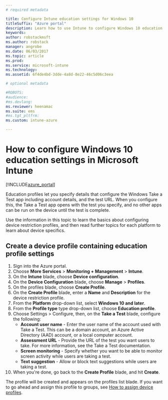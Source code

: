 ```yaml
---
# required metadata

title: Configure Intune education settings for Windows 10titleSuffix: "Azure portal"
description: Learn how to use Intune to configure Windows 10 education settings on devices you manage."
keywords:
author: robstackmsft
ms.author: robstack
manager: angrobe
ms.date: 06/03/2017
ms.topic: article
ms.prod:
ms.service: microsoft-intune
ms.technology:
ms.assetid: 6f4de4bd-3dde-4a8d-8e22-46c5d06c3eea

# optional metadata

#ROBOTS:
#audience:
#ms.devlang:
ms.reviewer: heenamac
ms.suite: ems
#ms.tgt_pltfrm:
ms.custom: intune-azure

---
```


# How to configure Windows 10 education settings in Microsoft Intune

[!INCLUDE[azure_portal](./includes/azure_portal.md)]

Education profiles let you specify details that configure the Windows Take a Test app including account details, and the test URL. When you configure this, the Take a Test app opens with the test you specify, and no other apps can be run on the device until the test is complete.

Use the information in this topic to learn the basics about configuring device restriction profiles, and then read further topics for each platform to learn about device specifics.

## Create a device profile containing education profile settings

1. Sign into the Azure portal.
2. Choose **More Services** > **Monitoring + Management** > **Intune**.
3. On the **Intune** blade, choose **Device configuration**.
2. On the **Device Configuration** blade, choose **Manage** > **Profiles**.
3. On the profiles blade, choose **Create Profile**.
4. On the **Create Profile** blade, enter a **Name** and **Description** for the device restriction profile.
5. From the **Platform** drop-down list, select **Windows 10 and later**.
6. From the **Profile type** type drop-down list, choose **Education profile**. 
7. Choose Settings > Configure, then, on the **Take a Test** blade, configure the following:
	- **Account user name** - Enter the user name of the account used with Take a Test. This can be a domain account, an Azure Active Directory (AAD) account, or a local computer account.
	- **Assessment URL** - Provide the URL of the test you want users to take. For more information, see the Take a Test documentation.
	- **Screen monitoring** - Specify whether you want to be able to monitor screen activity while users are taking a test.
	- **Text suggestion** - Allow or block text suggestions while users are taking a test.
8. When you're done, go back to the **Create Profile** blade, and hit **Create**.

The profile will be created and appears on the profiles list blade.
If you want to go ahead and assign this profile to groups, see [How to assign device profiles](device-profile-assign.md).



